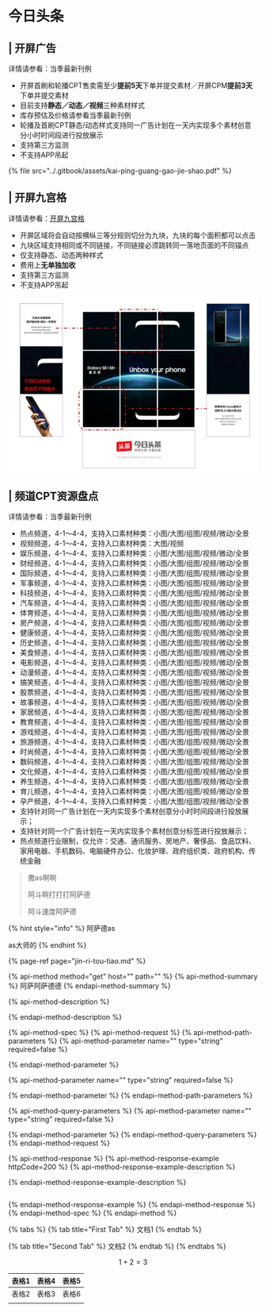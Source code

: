 # 今日头条

## **\| 开屏广告** <a id="id-&#x5F00;&#x5C4F;&amp;CPT&#x5E7F;&#x544A;&#x4EA7;&#x54C1;-|&#x5F00;&#x5C4F;&#x5E7F;&#x544A;"></a>

详情请参看：当季最新刊例

* 开屏首刷和轮播CPT售卖需至少**提前5天**下单并提交素材／开屏CPM**提前3天**下单并提交素材
* 目前支持**静态／动态／视频**三种素材样式
* 库存预估及价格请参看当季最新刊例
* 轮播及首刷CPT静态/动态样式支持同一广告计划在一天内实现多个素材创意分小时时间段进行投放展示
* 支持第三方监测
* 不支持APP吊起

{% file src="../.gitbook/assets/kai-ping-guang-gao-jie-shao.pdf" %}

## **\| 开屏九宫格** <a id="id-&#x5F00;&#x5C4F;&amp;CPT&#x5E7F;&#x544A;&#x4EA7;&#x54C1;-|&#x5F00;&#x5C4F;&#x4E5D;&#x5BAB;&#x683C;"></a>

详情请参看：[开屏九宫格](https://wiki.bytedance.net/pages/viewpage.action?pageId=87676670)

* 开屏区域将会自动按横纵三等分规则切分为九块，九块的每个面积都可以点击
* 九块区域支持相同或不同链接，不同链接必须跳转同一落地页面的不同锚点
* 仅支持静态、动态两种样式
* 费用上**无单独加收**
* 支持第三方监测
* 不支持APP吊起

![](../.gitbook/assets/2.jpg)

## **\| 频道CPT资源盘点** <a id="id-&#x5F00;&#x5C4F;&amp;CPT&#x5E7F;&#x544A;&#x4EA7;&#x54C1;-|&#x9891;&#x9053;CPT&#x8D44;&#x6E90;&#x76D8;&#x70B9;"></a>

详情请参看：当季最新刊例

* 热点频道，4-1～4-4，支持入口素材种类：小图/大图/组图/视频/微动/全景
* 视频频道，4-1～4-4，支持入口素材种类：大图/视频
* 娱乐频道，4-1～4-4，支持入口素材种类：小图/大图/组图/视频/微动/全景
* 财经频道，4-1～4-4，支持入口素材种类：小图/大图/组图/视频/微动/全景
* 国际频道，4-1～4-4，支持入口素材种类：小图/大图/组图/视频/微动/全景
* 军事频道，4-1～4-4，支持入口素材种类：小图/大图/组图/视频/微动/全景
* 科技频道，4-1～4-4，支持入口素材种类：小图/大图/组图/视频/微动/全景
* 汽车频道，4-1～4-4，支持入口素材种类：小图/大图/组图/视频/微动/全景
* 体育频道，4-1～4-4，支持入口素材种类：小图/大图/组图/视频/微动/全景
* 房产频道，4-1～4-4，支持入口素材种类：小图/大图/组图/视频/微动/全景
* 健康频道，4-1～4-4，支持入口素材种类：小图/大图/组图/视频/微动/全景
* 历史频道，4-1～4-4，支持入口素材种类：小图/大图/组图/视频/微动/全景
* 美食频道，4-1～4-4，支持入口素材种类：小图/大图/组图/视频/微动/全景
* 电影频道，4-1～4-4，支持入口素材种类：小图/大图/组图/视频/微动/全景
* 动漫频道，4-1～4-4，支持入口素材种类：小图/大图/组图/视频/微动/全景
* 搞笑频道，4-1～4-4，支持入口素材种类：小图/大图/组图/视频/微动/全景
* 股票频道，4-1～4-4，支持入口素材种类：小图/大图/组图/视频/微动/全景
* 故事频道，4-1～4-4，支持入口素材种类：小图/大图/组图/视频/微动/全景
* 家居频道，4-1～4-4，支持入口素材种类：小图/大图/组图/视频/微动/全景
* 教育频道，4-1～4-4，支持入口素材种类：小图/大图/组图/视频/微动/全景
* 游戏频道，4-1～4-4，支持入口素材种类：小图/大图/组图/视频/微动/全景
* 旅游频道，4-1～4-4，支持入口素材种类：小图/大图/组图/视频/微动/全景
* 时尚频道，4-1～4-4，支持入口素材种类：小图/大图/组图/视频/微动/全景
* 数码频道，4-1～4-4，支持入口素材种类：小图/大图/组图/视频/微动/全景
* 文化频道，4-1～4-4，支持入口素材种类：小图/大图/组图/视频/微动/全景
* 养生频道，4-1～4-4，支持入口素材种类：小图/大图/组图/视频/微动/全景
* 育儿频道，4-1～4-4，支持入口素材种类：小图/大图/组图/视频/微动/全景
* 孕产频道，4-1～4-4，支持入口素材种类：小图/大图/组图/视频/微动/全景
* 支持针对同一广告计划在一天内实现多个素材创意分小时时间段进行投放展示；
* 支持针对同一个广告计划在一天内实现多个素材创意分标签进行投放展示；
* 热点频道行业限制，仅允许：交通、通讯服务、房地产、奢侈品、食品饮料、家用电器、手机数码、电脑硬件办公、化妆护理、政府组织类、政府机构、传统金融

> 撒as啊啊
>
> 阿斗啊打打打阿萨德
>
> 阿斗速度阿萨德



{% hint style="info" %}
阿萨德as

as大师的
{% endhint %}



{% page-ref page="jin-ri-tou-tiao.md" %}



{% api-method method="get" host="" path="" %}
{% api-method-summary %}
 阿萨阿萨德德
{% endapi-method-summary %}

{% api-method-description %}

{% endapi-method-description %}

{% api-method-spec %}
{% api-method-request %}
{% api-method-path-parameters %}
{% api-method-parameter name="" type="string" required=false %}

{% endapi-method-parameter %}

{% api-method-parameter name="" type="string" required=false %}

{% endapi-method-parameter %}
{% endapi-method-path-parameters %}

{% api-method-query-parameters %}
{% api-method-parameter name="" type="string" required=false %}

{% endapi-method-parameter %}
{% endapi-method-query-parameters %}
{% endapi-method-request %}

{% api-method-response %}
{% api-method-response-example httpCode=200 %}
{% api-method-response-example-description %}

{% endapi-method-response-example-description %}

```

```
{% endapi-method-response-example %}
{% endapi-method-response %}
{% endapi-method-spec %}
{% endapi-method %}



{% tabs %}
{% tab title="First Tab" %}
文档1
{% endtab %}

{% tab title="Second Tab" %}
文档2
{% endtab %}
{% endtabs %}



$$
1+2=3
$$







| 表格1  | 表格4 | 表格5 |
| :--- | :--- | :--- |
| 表格2 | 表格3 | 表格6 |
|  |  |  |

